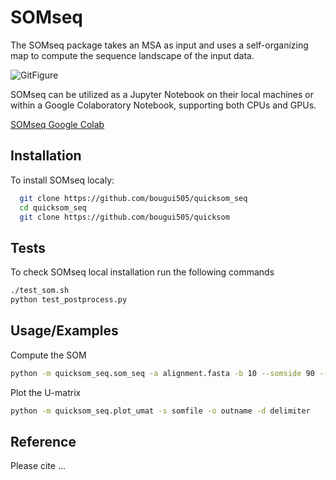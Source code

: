 
# SOMseq

The SOMseq package takes an MSA as input and uses a self-organizing map to compute the sequence landscape of the input data.

![GitFigure](https://github.com/bougui505/quicksom_seq/assets/27772386/39490a0b-8802-4ec1-9fcc-8bbee90a1fca)

SOMseq can be utilized as a Jupyter Notebook on their local machines or within a Google Colaboratory Notebook, supporting both CPUs and GPUs.

[SOMseq Google Colab](https://colab.research.google.com/drive/1xB2WhoygCt1EzjdadGwYzq5OtX27Q8IK#scrollTo=Dq3y42vftIoZ)



## Installation

To install SOMseq localy:

```bash
  git clone https://github.com/bougui505/quicksom_seq
  cd quicksom_seq
  git clone https://github.com/bougui505/quicksom
```
    
## Tests

To check SOMseq local installation run the following commands

```bash
./test_som.sh
python test_postprocess.py
```


## Usage/Examples

Compute the SOM
```bash
python -m quicksom_seq.som_seq -a alignment.fasta -b 10 --somside 90 --alpha 0.5 --nepochs 200 -o outname
```

Plot the U-matrix
```bash
python -m quicksom_seq.plot_umat -s somfile -o outname -d delimiter 
```


## Reference

Please cite ...

